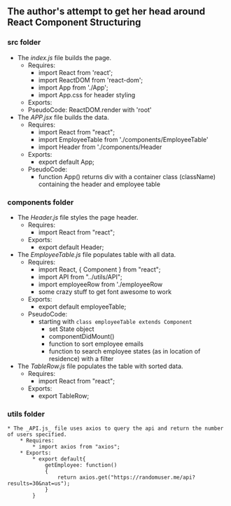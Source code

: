 ## The author's attempt to get her head around React Component Structuring

### src folder
* The _index.js_ file builds the page.
    * Requires:
        * import React from 'react';
        * import ReactDOM from 'react-dom';
        * import App from './App';
        * import App.css for header styling
    * Exports:
    * PseudoCode: ReactDOM.render with 'root'
* The _APP.jsx_ file builds the data.
    * Requires:
        * import React from "react";
        * import EmployeeTable from './components/EmployeeTable'
        * import Header from './components/Header
    * Exports:
        * export default App;
    * PseudoCode:
        * function App() returns div with a container class (className) containing the header and employee table

### components folder
* The _Header.js_ file styles the page header.
    * Requires:
        * import React from "react";
    * Exports:
        * export default Header;
* The _EmployeeTable.js_ file populates table with all data.
    * Requires:
        * import React, { Component } from "react";
        * import API from "../utils/API";
        * import employeeRow from './employeeRow
        * some crazy stuff to get font awesome to work
    * Exports:
        * export default employeeTable;
    * PseudoCode:
        * starting with `class employeeTable extends Component`
            * set State object
            * componentDidMount()
            * function to sort employee emails
            * function to search employee states (as in location of residence) with a filter
* The _TableRow.js_ file populates the table with sorted data.
    * Requires:
        * import React from "react";
    * Exports:
        * export TableRow;


### utils folder
    * The _API.js_ file uses axios to query the api and return the number of users specified.
        * Requires:
            * import axios from "axios";
        * Exports:
            * export default{
                getEmployee: function()
                {
                    return axios.get("https://randomuser.me/api?results=30&nat=us");
                }
            }
        
